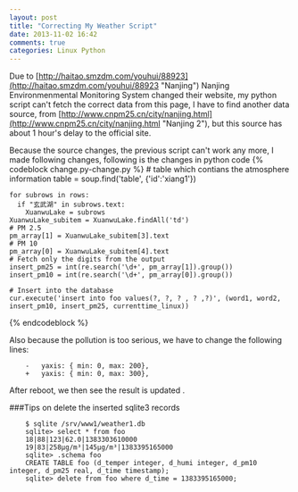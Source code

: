 ```yaml
---
layout: post
title: "Correcting My Weather Script"
date: 2013-11-02 16:42
comments: true
categories: Linux Python
---
```

Due to [http://haitao.smzdm.com/youhui/88923](http://haitao.smzdm.com/youhui/88923 "Nanjing") Nanjing Environmenmental Monitoring System changed their website, my python script can't fetch the correct data from this page, I have to find another data source, from [http://www.cnpm25.cn/city/nanjing.html](http://www.cnpm25.cn/city/nanjing.html "Nanjing 2"), but this source has about 1 hour's delay to the official site.    

Because the source changes, the previous script can't work any more, I made following changes, following is the changes in python code
{% codeblock change.py-change.py %}
	# table which contians the atmosphere information
	table = soup.find('table', {'id':'xiang1'})
		
	for subrows in rows:
	  if "玄武湖" in subrows.text:
	    XuanwuLake = subrows
	XuanwuLake_subitem = XuanwuLake.findAll('td')
	# PM 2.5
	pm_array[1] = XuanwuLake_subitem[3].text
	# PM 10
	pm_array[0] = XuanwuLake_subitem[4].text
	# Fetch only the digits from the output
	insert_pm25 = int(re.search('\d+', pm_array[1]).group())
	insert_pm10 = int(re.search('\d+', pm_array[0]).group())

	# Insert into the database
	cur.execute('insert into foo values(?, ?, ? , ? ,?)', (word1, word2, insert_pm10, insert_pm25, currenttime_linux))
{% endcodeblock %}

Also because the pollution is too serious, we have to change the following lines:

```
	-   yaxis: { min: 0, max: 200},
	+   yaxis: { min: 0, max: 300},
```


After reboot, we then see the result is updated . 

###Tips on delete the inserted sqlite3 records

```
	$ sqlite /srv/www1/weather1.db
	sqlite> select * from foo
	18|88|123|62.0|1383303610000
	19|83|258μg/m³|145μg/m³|1383395165000
	sqlite> .schema foo
	CREATE TABLE foo (d_temper integer, d_humi integer, d_pm10 integer, d_pm25 real, d_time timestamp);
	sqlite> delete from foo where d_time = 1383395165000;
```

